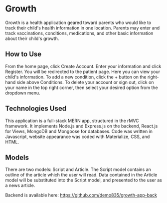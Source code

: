 # Growth
Growth is a health application geared toward parents who would like to track their child's health information in one location. Parents may enter and track vaccinations, conditions, medications, and other basic information about their child's growth.

## How to Use
From the home page, click Create Account. Enter your information and click Register. You will be redirected to the patient page. Here you can view your child's information. To add a new condition, click the + button on the right-hand side above Conditions. To delete your account or sign out, click on your name in the top right corner, then select your desired option from the dropdown menu.

## Technologies Used
This application is a full-stack MERN app, structured in the rMVC framework. It implements Node.js and Express.js on the backend, React.js for Views, MongoDB and Mongoose for databases. Code was written in Javascript, website appearance was coded with Materialize, CSS, and HTML.

## Models
There are two models: Script and Article. The Script model contains an outline of the article which the user will read. Data contained in the Article model will be substituted into the Script model, and presented to the user as a news article.

Backend is available here: https://github.com/demo835/growth-app-back
